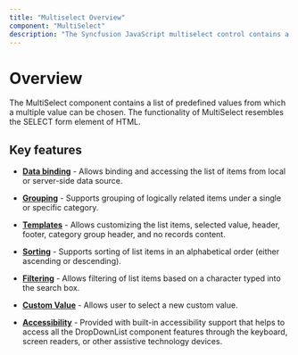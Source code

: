 ```yaml
---
title: "Multiselect Overview"
component: "MultiSelect"
description: "The Syncfusion JavaScript multiselect control contains a list of predefined values from which a multiple value can be chosen."
---
```


# Overview

The MultiSelect component contains a list of predefined values from which a multiple value can be chosen. The functionality of MultiSelect resembles the SELECT form element of HTML.

## Key features

* **[Data binding](./data-binding)** - Allows binding and accessing the list of items from local or server-side data source.

* **[Grouping](./grouping)** -  Supports grouping of logically related items under a single or specific category.

* **[Templates](./templates)** - Allows customizing the list items, selected value, header, footer, category group header, and no records content.

* **[Sorting](../api/multi-select/#sortorder)** - Supports sorting of list items in an alphabetical order (either ascending or descending).

* **[Filtering](./filtering)** - Allows filtering of list items based on a character typed into the search box.

* **[Custom Value](./custom-value)** - Allows user to select a new custom value.

* **[Accessibility](./accessibility)** - Provided with built-in accessibility support that helps to access all the DropDownList component features through the keyboard, screen readers, or other assistive technology devices.

